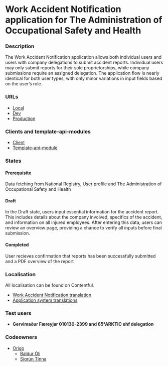 # Work Accident Notification application for The Administration of Occupational Safety and Health

### Description

The Work Accident Notification application allows both individual users and users with company delegations to submit accident reports. Individual users may only submit reports for their sole proprietorships, while company submissions require an assigned delegation. The application flow is nearly identical for both user types, with only minor variations in input fields based on the user’s role.

### URLs

- [Local](http://localhost:4242/umsoknir/tilkynning-um-vinnuslys)
- [Dev](https://beta.dev01.devland.is/umsoknir/tilkynning-um-vinnuslys)
- [Production](https://island.is/umsoknir/tilkynning-um-vinnuslys)

### Clients and template-api-modules

- [Client]('https://github.com/island-is/island.is/tree/main/libs/clients/work-accident-ver/src/lib/workAccident.service.ts')
- [Template-api-module]('https://github.com/island-is/island.is/blob/main/libs/application/template-api-modules/src/lib/modules/templates/aosh/work-accident-notification/work-accident-notification.service.ts')

### States

#### Prerequisite

Data fetching from National Registry, User profile and The Administration of Occupational Safety and Health

#### Draft

In the Draft state, users input essential information for the accident report. This includes details about the company involved, specifics of the accident, and information on all injured employees. After entering this data, users can review an overview page, providing a chance to verify all inputs before final submission.

#### Completed

User recieves confirmation that reports has been successfully submitted and a PDF overview of the report

### Localisation

All localisation can be found on Contentful.

- [Work Accident Notification translation]('https://app.contentful.com/spaces/8k0h54kbe6bj/entries/aosh.wan.application')
- [Application system translations](https://app.contentful.com/spaces/8k0h54kbe6bj/entries/application.system)

### Test users

- **Gervimaður Færeyjar 010130-2399 and 65°ARKTIC ehf delegation**

### Codeowners

- [Origo]('https://github.com/orgs/island-is/teams/origo')
  - [Baldur Óli]('https://github.com/Ballioli')
  - [Sigrún Tinna]('https://github.com/sigruntg')
